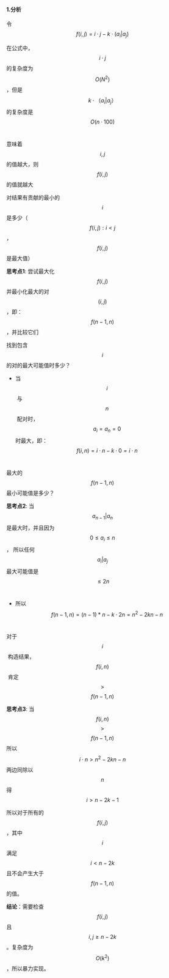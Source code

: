 #### 1.分析

令$$f(i, j) = i · j - k · (a_i | a_j)$$

在公式中，$$i·j$$​​​ ​的复杂度为 $$O(N^2)$$​​，但是$$k · （a_i | a_j）$$​的复杂度是 $$O(n · 100)$$​​​

意味着 $$i,j$$ 的值越大，则 $$f(i,j)$$ 的值就越大



对结果有贡献的最小的 $$i$$​​​ 是多少（$$f(i,j): i < j$$​​​，$$f(i,j)$$​是最大值​）

**思考点1**: 尝试最大化$$f(i,j)$$ 并最小化最大的对 $$(i,j)$$ ，即：$$f(n-1,n)$$，并比较它们

找到包含 $$i$$ 的对的最大可能值时多少？​ 

- 当 $$i$$​ 与 $$n$$​ 配对时，$$a_i = a_n = 0$$​时最大，即：$$f(i,n) = i·n - k·0 = i·n $$​



最大的 $$f(n-1, n)$$ 最小可能值是多少？

**思考点2**: 当 $$a_{n-1} | a_n$$​​ 是最大时，并且因为 $$ 0 \le a_i \le n $$​​， 所以任何 $$a_i | a_j$$​​ 最大可能值是 $$\le 2n$$​​  

-  所以 $$ f(n-1, n) = (n - 1) * n - k·2n = n^2 - 2kn - n $$​​



对于 $$i$$​​​ 构造结果，$$f(i,n)$$​​​ 肯定 $$ > $$ $$ f(n-1, n) $$ 

**思考点3**: 当 $$ f(i,n) $$ $$ > $$ $$ f(n-1,n) $$ 所以 $$ i·n > n^2 - 2kn - n $$ 两边同除以 $$n$$ 得 $$ i > n - 2k -1 $$ 

所以对于所有的 $$ f(i,j) $$ ，其中 $$i$$ 满足 $$i < n - 2k$$ 且不会产生大于 $$ f(n-1,n) $$ 的值。



**结论**：需要检查 $$f(i,j)$$ 且 $$ i,j \ge n - 2k $$ 。复杂度为 $$ O(k^2) $$ ，所以暴力实现。

